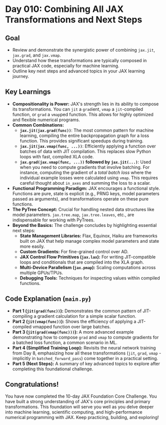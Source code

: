 # Day 010: Combining All JAX Transformations and Next Steps

## Goal
- Review and demonstrate the synergistic power of combining `jax.jit`, `jax.grad`, and `jax.vmap`.
- Understand how these transformations are typically composed in practical JAX code, especially for machine learning.
- Outline key next steps and advanced topics in your JAX learning journey.

## Key Learnings
- **Compositionality is Power:** JAX's strength lies in its ability to compose its transformations. You can `jit` a `grad`ient, `vmap` a `jit`-compiled function, or `grad` a `vmap`ped function. This allows for highly optimized and flexible numerical programs.
- **Common Combinations:**
    - **`jax.jit(jax.grad(func))`**: The most common pattern for machine learning, compiling the entire backpropagation graph for a loss function. This provides significant speedups during training.
    - **`jax.jit(jax.vmap(func, ...))`**: Efficiently applying a function over batches of data with JIT compilation. This replaces slow Python loops with fast, compiled XLA code.
    - **`jax.grad(jax.vmap(func, ...))` followed by `jax.jit(...)`**: Used when you need to compute gradients that involve batching. For instance, computing the gradient of a *total batch loss* where the individual example losses were calculated using `vmap`. This requires careful thought about `in_axes` and summing the loss to a scalar.
- **Functional Programming Paradigm:** JAX encourages a functional style. Functions are pure, state is explicit (e.g., PRNG keys, model parameters passed as arguments), and transformations operate on these pure functions.
- **The PyTree Concept:** Crucial for handling nested data structures like model parameters. `jax.tree.map`, `jax.tree.leaves`, etc., are indispensable for working with PyTrees.
- **Beyond the Basics:** The challenge concludes by highlighting essential next steps:
    - **State Management Libraries:** Flax, Equinox, Haiku are frameworks built on JAX that help manage complex model parameters and state more easily.
    - **Custom Gradients:** For fine-grained control over AD.
    - **JAX Control Flow Primitives (`jax.lax`):** For writing JIT-compatible loops and conditionals that are compiled into the XLA graph.
    - **Multi-Device Parallelism (`jax.pmap`):** Scaling computations across multiple GPUs/TPUs.
    - **Debugging Tools:** Techniques for inspecting values within compiled functions.

## Code Explanation (`main.py`)
- **Part 1 (`jit(grad(func))`):** Demonstrates the common pattern of JIT-compiling a gradient calculation for a simple scalar function.
- **Part 2 (`jit(vmap(func))`):** Shows the efficiency of applying a JIT-compiled vmapped function over large batches.
- **Part 3 (`jit(grad(vmap(func)))`):** A more advanced example demonstrating how to compose `grad` and `vmap` to compute gradients for a batched loss function, a common scenario in ML.
- **Part 4 (Simplified Training Loop):** Revisits the neural network training from Day 8, emphasizing how all these transformations (`jit`, `grad`, `vmap` - implicitly in `batched_forward_pass`) come together in a practical setting.
- **Part 5 (Next Steps):** A summary of key advanced topics to explore after completing this foundational challenge.

## Congratulations!
You have now completed the 10-day JAX Foundation Core Challenge. You have built a strong understanding of JAX's core principles and primary transformations. This foundation will serve you well as you delve deeper into machine learning, scientific computing, and high-performance numerical programming with JAX. Keep practicing, building, and exploring!